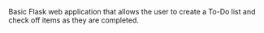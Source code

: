 Basic Flask web application that allows the user to create a To-Do list and check off items as they are completed.
